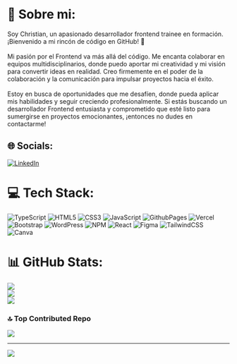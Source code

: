 # 💫 Sobre mi:
Soy Christian, un apasionado desarrollador frontend trainee en formación. ¡Bienvenido a mi rincón de código en GitHub! 🚀<br><br>Mi pasión por el Frontend va más allá del código. Me encanta colaborar en equipos multidisciplinarios, donde puedo aportar mi creatividad y mi visión para convertir ideas en realidad. Creo firmemente en el poder de la colaboración y la comunicación para impulsar proyectos hacia el éxito.<br><br>Estoy en busca de oportunidades que me desafíen, donde pueda aplicar mis habilidades y seguir creciendo profesionalmente. Si estás buscando un desarrollador Frontend entusiasta y comprometido que esté listo para sumergirse en proyectos emocionantes, ¡entonces no dudes en contactarme!


## 🌐 Socials:
[![LinkedIn](https://img.shields.io/badge/LinkedIn-%230077B5.svg?logo=linkedin&logoColor=white)](https://linkedin.com/in/christiansbustos) 

# 💻 Tech Stack:
![TypeScript](https://img.shields.io/badge/typescript-%23007ACC.svg?style=for-the-badge&logo=typescript&logoColor=white) ![HTML5](https://img.shields.io/badge/html5-%23E34F26.svg?style=for-the-badge&logo=html5&logoColor=white) ![CSS3](https://img.shields.io/badge/css3-%231572B6.svg?style=for-the-badge&logo=css3&logoColor=white) ![JavaScript](https://img.shields.io/badge/javascript-%23323330.svg?style=for-the-badge&logo=javascript&logoColor=%23F7DF1E) ![GithubPages](https://img.shields.io/badge/github%20pages-121013?style=for-the-badge&logo=github&logoColor=white) ![Vercel](https://img.shields.io/badge/vercel-%23000000.svg?style=for-the-badge&logo=vercel&logoColor=white) ![Bootstrap](https://img.shields.io/badge/bootstrap-%238511FA.svg?style=for-the-badge&logo=bootstrap&logoColor=white) ![WordPress](https://img.shields.io/badge/WordPress-%23117AC9.svg?style=for-the-badge&logo=WordPress&logoColor=white) ![NPM](https://img.shields.io/badge/NPM-%23CB3837.svg?style=for-the-badge&logo=npm&logoColor=white) ![React](https://img.shields.io/badge/react-%2320232a.svg?style=for-the-badge&logo=react&logoColor=%2361DAFB) ![Figma](https://img.shields.io/badge/figma-%23F24E1E.svg?style=for-the-badge&logo=figma&logoColor=white) ![TailwindCSS](https://img.shields.io/badge/tailwindcss-%2338B2AC.svg?style=for-the-badge&logo=tailwind-css&logoColor=white) ![Canva](https://img.shields.io/badge/Canva-%2300C4CC.svg?style=for-the-badge&logo=Canva&logoColor=white)
# 📊 GitHub Stats:
![](https://github-readme-stats.vercel.app/api?username=chbus37&theme=tokyonight&hide_border=false&include_all_commits=false&count_private=false)<br/>
![](https://github-readme-streak-stats.herokuapp.com/?user=chbus37&theme=tokyonight&hide_border=false)<br/>
![](https://github-readme-stats.vercel.app/api/top-langs/?username=chbus37&theme=tokyonight&hide_border=false&include_all_commits=false&count_private=false&layout=compact)

### 🔝 Top Contributed Repo
![](https://github-contributor-stats.vercel.app/api?username=chbus37&limit=5&theme=tokyonight&combine_all_yearly_contributions=true)

---
[![](https://visitcount.itsvg.in/api?id=chbus37&icon=0&color=0)](https://visitcount.itsvg.in)

<!-- Proudly created with GPRM ( https://gprm.itsvg.in ) -->
